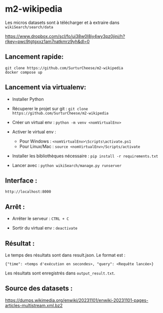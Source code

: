 # m2-wikipedia

Les micros datasets sont à télécharger et à extraire dans `wikiSearch/search/data`

https://www.dropbox.com/scl/fo/ui38w0l8iy4wy3pz0jini/h?rlkey=pwc9tgtgxxz1am7natkmrz9yh&dl=0

## Lancement rapide:
    git clone https://github.com/SurturCheese/m2-wikipedia
    docker compose up

## Lancement via virtualenv:
- Installer Python

- Récuperer le projet sur git : `git clone https://github.com/SurturCheese/m2-wikipedia`

- Créer un virtual env : `python -m venv <nomVirtualEnv>`

- Activer le virtual env : 
    - Pour Windows : `<nomVirtualEnv>\Scripts\activate.ps1`
    - Pour Linux/Mac : `source <nomVirtualEnv>/Scripts/activate`

- Installer les bibliothèques nécessaire : `pip install -r requirements.txt`

- Lancer avec : `python wikiSearch/manage.py runserver`

## Interface :

    http://localhost:8000

## Arrêt :
- Arrêter le serveur : `CTRL + C`
    
- Sortir du virtual env : `deactivate`

## Résultat :

Le temps des résultats sont dans result.json.
Le format est : 

`{"time": <temps d'exécution en secondes>, "query": <Requête lancée>}`

Les résultats sont enregistrés dans `output_result.txt`.

## Source des datasets :

https://dumps.wikimedia.org/enwiki/20231101/enwiki-20231101-pages-articles-multistream.xml.bz2

